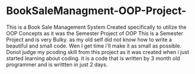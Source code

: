 # BookSaleManagment-OOP-Project-
This is a Book Sale Management System Created specifically to utilize the OOP Concepts as it was the Semester Project of OOP
This is a Semester Project and is very Bulky. as my old self did not know how to write a beautiful and small code. Wen I get time i'll make it as small as possible.
Donot judge my pcoding skill from this project as it was created when i just started learning about coding. it is a code that is written by 3 month old programmer and is writtten in just 2 days.
